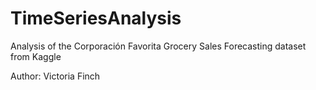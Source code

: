 # TimeSeriesAnalysis
Analysis of the Corporación Favorita Grocery Sales Forecasting dataset from Kaggle

Author: Victoria Finch

